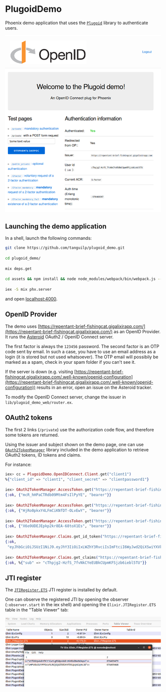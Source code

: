 # PlugoidDemo

Phoenix demo application that uses the [`Plugoid`](https://github.com/tanguilp/plugoid) library
to authenticate users.

![Plugoid Demo app main page](https://raw.githubusercontent.com/tanguilp/plugoid_demo/master/media/main_page.png)

## Launching the demo application

In a shell, launch the following commands:

```bash
git clone https://github.com/tanguilp/plugoid_demo.git

cd plugoid_demo/

mix deps.get

cd assets && npm install && node node_modules/webpack/bin/webpack.js --mode development

iex -S mix phx.server
```

and open [localhost:4000](http://localhost:4000).

## OpenID Provider

The demo uses
[https://repentant-brief-fishingcat.gigalixirapp.com/](https://repentant-brief-fishingcat.gigalixirapp.com/)
as an OpenID Provider. It runs the [Asteroid](https://github.com/tanguilp/asteroid) OAuth2 /
OpenID Connect server.

The first factor is always the `123456` password. The second factor is an OTP code sent by
email. In such a case, you have to use an email address as a login (it is stored but not used
whatsoever). The OTP email will possibily be marked as a spam, check in your spam folder if
you can't see it.

If the server is down (e.g. visiting
[https://repentant-brief-fishingcat.gigalixirapp.com/.well-known/openid-configuration](https://repentant-brief-fishingcat.gigalixirapp.com/.well-known/openid-configuration))
results in an error, open an issue on the Asteroid tracker.

To modify the OpenID Connect server, change the issuer in `lib/plugoid_demo_web/router.ex`.

## OAuth2 tokens

The first 2 links (`/private`) use the authorization code flow, and therefore some tokens are
returned.

Using the issuer and subject shown on the demo page, one can use
[`OAuth2TokenManager`](https://github.com/tanguilp/oauth2_token_manager) library included in the
demo application to retrieve OAuth2 tokens, ID tokens and claims.

For instance:

```elixir
iex> cc = PlugoidDemo.OpenIDConnect.Client.get("client1")
%{"client_id" => "client1", "client_secret" => "clientpassword1"}

iex> OAuth2TokenManager.AccessToken.get("https://repentant-brief-fishingcat.gigalixirapp.com", "cThpjg2-HzfS_7fvNkCYeEUBkCUpmKFSjzb6iebl5TU", cc, nil)
{:ok, {"mcR_hHPaCTRdb09Mtm4FsIlPyYE", "bearer"}}

iex> OAuth2TokenManager.AccessToken.get("https://repentant-brief-fishingcat.gigalixirapp.com", "cThpjg2-HzfS_7fvNkCYeEUBkCUpmKFSjzb6iebl5TU", cc, ["read_account_information", "read_balance"])
{:ok, {"HjRo0pkxY4LFmCiKNfDT-OLvEwY", "bearer"}}

iex> OAuth2TokenManager.AccessToken.get("https://repentant-brief-fishingcat.gigalixirapp.com", "cThpjg2-HzfS_7fvNkCYeEUBkCUpmKFSjzb6iebl5TU", cc, ["read_account_information"])
{:ok, {"X6o9UDEJEpkp2kr8EA-68toX1Es", "bearer"}}

iex> OAuth2TokenManager.Claims.get_id_token("https://repentant-brief-fishingcat.gigalixirapp.com", "cThpjg2-HzfS_7fvNkCYeEUBkCUpmKFSjzb6iebl5TU")
{:ok,
 "eyJhbGciOiJSUzI1NiJ9.eyJhY3IiOiIxLWZhY3RvciIsImFtciI6WyJwd2QiXSwiYXVkIjoiY2xpZW50MSIsImF1dGhfdGltZSI6MTU5MDc4MjQwMSwiZXhwIjoxNTkwNzgyNDYyLCJpYXQiOjE1OTA3ODI0MDIsImlzcyI6Imh0dHBzOi8vcmVwZW50YW50LWJyaWVmLWZpc2hpbmdjYXQuZ2lnYWxpeGlyYXBwLmNvbSIsInN1YiI6ImNUaHBqZzItSHpmU183ZnZOa0NZZUVVQmtDVXBtS0ZTanpiNmllYmw1VFUifQ.LDUDgIntqkAGqpU8UdpQEqFmelCH6q0gJT_mUij-POamcMzoixP-Y1VqVhzPLKlPvontcejgHWA4pJg2FhwcpSWdc27bspil_cGQco0mf2Tzge0JUf88gR3JvqES1bLzRwF40oyQxox0dWh-dh0cf5zhf9vga_rRN3HexmsFwLbFJpudtZzsUdmXYYEjpmjH4Ja9zBjv5-g3g10UGjeFVtAwDv2urK9eyEn2aStUgcmf0yxiyHoyTAa9QPkJ6_3YBIT9s0saKlBV9gUqNp6_ogv6jvLDhMqCkw9xqVfMICeoSjSxc8Uawut6_f-aedLVSNQEKifR0KkUC3D2amPZog"}

iex> OAuth2TokenManager.Claims.get_claims("https://repentant-brief-fishingcat.gigalixirapp.com", "cThpjg2-HzfS_7fvNkCYeEUBkCUpmKFSjzb6iebl5TU", cc)
{:ok, %{"sub" => "cThpjg2-HzfS_7fvNkCYeEUBkCUpmKFSjzb6iebl5TU"}}
```

## JTI register

The [`JTIRegister.ETS`](https://hexdocs.pm/jti_register/JTIRegister.ETS.html) JTI register is
installed by default.

One can observe the registered JTI by opening the observer (`:observer.start` in the iex shell)
and opening the `Elixir.JTIRegister.ETS` table in the "Table Viewer" tab:

![JTI ETS table](https://raw.githubusercontent.com/tanguilp/plugoid_demo/master/media/jti_ets_table.png)
